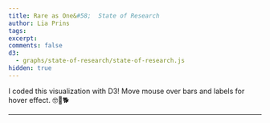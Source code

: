 ```yaml
---
title: Rare as One&#58;	 State of Research
author: Lia Prins
tags:
excerpt:
comments: false
d3:
  - graphs/state-of-research/state-of-research.js
hidden: true
---
```


<style>
  #disease {
    font-family: Barlow, sans-serif;
    font-weight: 600;
    fill: black;
    font-size: 24px;
  }
  #axislabel {
    text-anchor: middle;
    font-family: Barlow, sans-serif;
    fill: black;
    font-size: 11px;
  }
  .axisnumber {
    text-anchor: middle;
    font-family: Barlow, sans-serif;
    fill: black;
    font-size: 11px;
  }
  #axisline {
    stroke: black;
  }
  svg {
    display: block;
  }
  .group-GENERAL:hover,
  .group-CLINICAL:hover,
  .group-BASIC:hover,
  .group-TRANSLATIONAL:hover {
    cursor: pointer;
  }
</style>

I coded this visualization with D3! Move mouse over bars and labels for hover effect. 🤓💛🐕

----

<div id="example"></div>
